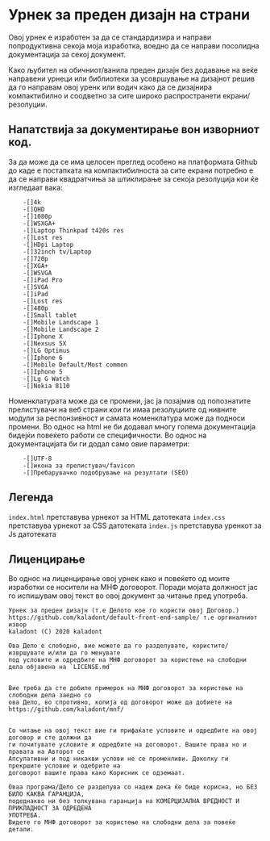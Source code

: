 # Урнек за преден дизајн на страни
Овој урнек е изработен за да се стандардизира и направи попродуктивна секоја моја изработка, воедно да се направи посолидна документација за секој документ.

Како љубител на обичниот/ванила преден дизајн без додавање на веќе направени урнеци или библиотеки за усовршување на дизајнот решив да го направам овој уренк или водич како да се дизајнира компактибилно и соодветно за сите широко распространети екрани/резолуции. 

## Напатствија за документирање вон изворниот код.

За да може да се има целосен преглед особено на платформата Github до каде е постапката на компактибилноста за сите екрани потребно е да се направи квадратчиња за штиклирање за секоја резолуција кои ќе изгледаат вака:

```
	-[]4k
	-[]QHD
	-[]1080p
	-[]WSXGA+
	-[]Laptop Thinkpad t420s res
	-[]Lost res
	-[]HDpi Laptop
	-[]32inch tv/Laptop
	-[]720p
	-[]XGA+
	-[]WSVGA
	-[]iPad Pro
	-[]SVGA
	-[]iPad
	-[]Lost res
	-[]480p
	-[]Small tablet
	-[]Mobile Landscape 1
	-[]Mobile Landscape 2
	-[]Iphone X
	-[]Nexsus 5X
	-[]LG Optimus
	-[]Iphone 6
	-[]Mobile Default/Most common
	-[]Iphone 5
	-[]Lg G Watch
	-[]Nokia 8110

```
Номенклатурата може да се промени, јас ја позајмив од попознатите прелистувачи на веб страни кои ги имаа резолуциите од нивните модули за респонзивност и самата номенклатура може да подноси промени. Во однос на html не би додавал многу голема документација бидејќи повеќето работи се специфичности.
Во однос на документацијата би ги додал само овие параметри:

```
	-[]UTF-8 
	-[]икона за прелистувач/favicon
	-[]Пребарувачко подобрување на резултати (SEO)

```
## Легенда
`index.html` претставува урнекот за HTML датотеката
`index.css` претставува урнекот за CSS датотеката 
`index.js` претставува уренкот за Js датотеката


## Лиценцирање 
Во однос на лиценцирање овој урнек како и повеќето од моите изработки се носители на МНФ договорот. Поради мојата должност јас го испишувам овој текст во овој документ за читање пред употреба.


	Урнек за преден дизајн (т.е Делото кое го користи овој Договор.)
	https://github.com/kaladont/default-front-end-sample/ т.е оргиналниот извор
	kaladont (C) 2020 kaladont

	Ова Дело е слободно, вие можете да го разделувате, користите/извршувате и/или да го менувате
	под условите и одредбите на МНФ договорот за користење на слободни дела објавена на `LICENSE.md`
	
	
	Вие треба да сте добиле примерок на МНФ договорот за користење на слободни дела заедно со
	ова Дело, во спротивно, копија од договорот може да добиете на https://github.com/kaladont/mnf/

	
	Со читање на овој текст вие ги прифаќате условите и одредбите на овој договор и сте должни да 
	ги почитувате условите и одредбите на договорот. Вашите права но и правата на Авторот се 
	Апсулативни и под никакви услови не се променливи. Доколку ги прекршите условие и одебрите на
	договорот вашите права како Корисник се одземаат.

	Оваа програма/Дело се разделува со надеж дека ќе биде корисна, но БЕЗ БИЛО КАКВА ГАРАНЦИЈА,
	подеднакво ни без толкувана гаранција на КОМЕРЦИЈАЛНА ВРЕДНОСТ И ПРИКЛАДНОСТ ЗА ОДРЕДЕНА
	УПОТРЕБА.
	Видете го МНФ договорот за користење на слободни дела за повеќе детали.

